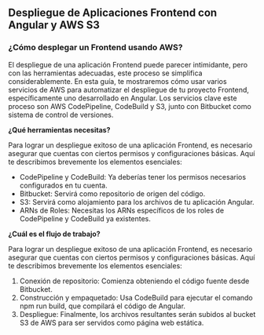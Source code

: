 <h2 align="left"> Despliegue de Aplicaciones Frontend con Angular y AWS S3 </h2>

<h3 align="left"> ¿Cómo desplegar un Frontend usando AWS? </h3>

<p align="left"> El despliegue de una aplicación Frontend puede parecer intimidante, pero con las herramientas adecuadas, este proceso se simplifica considerablemente. En esta guía, te mostraremos cómo usar varios servicios de AWS para automatizar el despliegue de tu proyecto Frontend, específicamente uno desarrollado en Angular. Los servicios clave este proceso son AWS CodePipeline, CodeBuild y S3, junto con Bitbucket como sistema de control de versiones. 

<strong> ¿Qué herramientas necesitas? </strong>

Para lograr un despliegue exitoso de una aplicación Frontend, es necesario asegurar que cuentas con ciertos permisos y configuraciones básicas. Aquí te describimos brevemente los elementos esenciales:

* CodePipeline y CodeBuild: Ya deberías tener los permisos necesarios configurados en tu cuenta.
* Bitbucket: Servirá como repositorio de origen del código.
* S3: Servirá como alojamiento para los archivos de tu aplicación Angular.
* ARNs de Roles: Necesitas los ARNs específicos de los roles de CodePipeline y CodeBuild ya existentes.

<strong> ¿Cuál es el flujo de trabajo? </strong>

Para lograr un despliegue exitoso de una aplicación Frontend, es necesario asegurar que cuentas con ciertos permisos y configuraciones básicas. Aquí te describimos brevemente los elementos esenciales:

1. Conexión de repositorio: Comienza obteniendo el código fuente desde Bitbucket.
2. Construcción y empaquetado: Usa CodeBuild para ejecutar el comando npm run build, que compilará el código de Angular.
3. Despliegue: Finalmente, los archivos resultantes serán subidos al bucket S3 de AWS para ser servidos como página web estática. </p>

